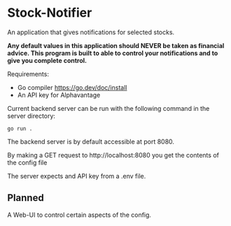# Stock-Notifier

An application that gives notifications for selected stocks. 

**Any default values in this application should NEVER be taken as financial advice. This program is built to able to control your notifications and to give you complete control.**

Requirements:

* Go compiler https://go.dev/doc/install
* An API key for Alphavantage

Current backend server can be run with the following command in the server directory: 
```
go run .
```

The backend server is by default accessible at port 8080. 

By making a GET request to http://localhost:8080 you get the contents of the config file

The server expects and API key from a .env file.

## Planned

A Web-UI to control certain aspects of the config.

